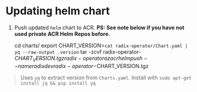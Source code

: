 # Updating helm chart

1. Push updated `helm` chart to ACR. **PS: See note below if you have not used private ACR Helm Repos before.**

    cd charts/
    export CHART_VERSION=`cat radix-operator/Chart.yaml | yq --raw-output .version`
    tar -zcvf radix-operator-$CHART_VERSION.tgz radix-operator
    az acr helm push --name radixdev radix-operator-$CHART_VERSION.tgz

> Uses `yq` to extract version from `Charts.yaml`. Install with `sudo apt-get install jq && pip install yq`